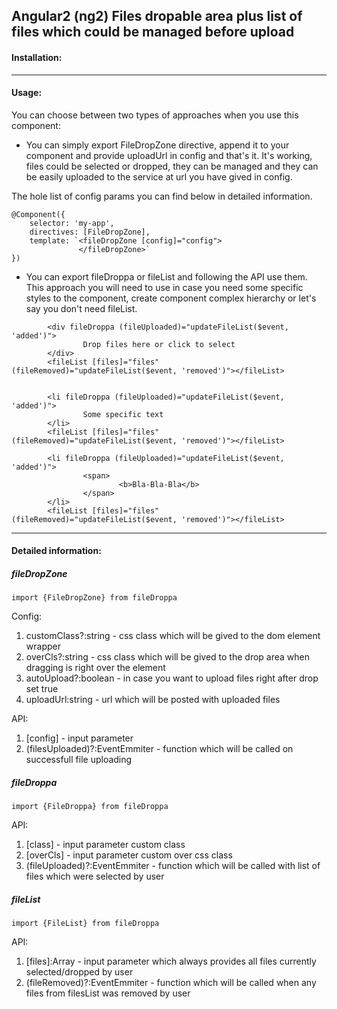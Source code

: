 ## Angular2 (ng2) Files dropable area plus list of files which could be managed before upload

#### Installation:
********

#### Usage:

You can choose between two types of approaches when you use this component:

- You can simply export FileDropZone directive, append it to your component and provide uploadUrl in config and that's it. It's working, files could be selected or dropped, they can be managed and they can be easily uploaded to the service at url you have gived in config.

The hole list of config params you can find below in detailed information. 

```
@Component({
    selector: 'my-app',
    directives: [FileDropZone],
    template: `<fileDropZone [config]="config">
               </fileDropZone>`
}) 
```

- You can export fileDroppa or fileList and following the API use them. This approach you will need to use in case you need some specific styles to the component, create component complex hierarchy or let's say you don't need fileList.

```
        <div fileDroppa (fileUploaded)="updateFileList($event, 'added')">
                Drop files here or click to select
        </div>
        <fileList [files]="files" (fileRemoved)="updateFileList($event, 'removed')"></fileList>
        
```
```
        <li fileDroppa (fileUploaded)="updateFileList($event, 'added')">
                Some specific text
        </li>
        <fileList [files]="files" (fileRemoved)="updateFileList($event, 'removed')"></fileList>
```        
```
        <li fileDroppa (fileUploaded)="updateFileList($event, 'added')">
                <span>
                        <b>Bla-Bla-Bla</b>
                </span>
        </li>
        <fileList [files]="files" (fileRemoved)="updateFileList($event, 'removed')"></fileList>
``` 
---------

#### Detailed information:

##### fileDropZone

```
import {FileDropZone} from fileDroppa
```
Config:

1. customClass?:string - css class which will be gived to the dom element wrapper
2. overCls?:string - css class which will be gived to the drop area when dragging is right over the element
3. autoUpload?:boolean - in case you want to upload files right after drop set true
4. uploadUrl:string - url which will be posted with uploaded files

API:

1. [config] - input parameter
2. (filesUploaded)?:EventEmmiter - function which will be called on successfull file uploading

##### fileDroppa

```
import {FileDroppa} from fileDroppa
```

API:

1. [class] - input parameter custom class
2. [overCls] - input parameter custom over css class
3. (fileUploaded)?:EventEmmiter - function which will be called with list of files which were selected by user


##### fileList

```
import {FileList} from fileDroppa
```

API:

1. [files]:Array<File> - input parameter which always provides all files currently selected/dropped by user
2. (fileRemoved)?:EventEmmiter - function which will be called when any files from filesList was removed by user

 
